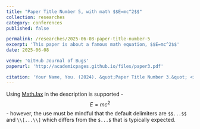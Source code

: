 ```yaml
---
title: "Paper Title Number 5, with math $$E=mc^2$$"
collection: researches
category: conferences
published: false

permalink: /researches/2025-06-08-paper-title-number-5
excerpt: 'This paper is about a famous math equation, $$E=mc^2$$'
date: 2025-06-08

venue: 'GitHub Journal of Bugs'
paperurl: 'http://academicpages.github.io/files/paper3.pdf'

citation: 'Your Name, You. (2024). &quot;Paper Title Number 3.&quot; <i>GitHub Journal of Bugs</i>. 1(3).'
---
```


Using [MathJax](https://www.mathjax.org/) in the description is supported - $$E=mc^2$$ - however, the use must be mindful that the default delimiters are `$$...$$` and `\\[...\\]` which differs from the `$...$` that is typically expected.
